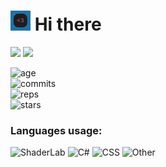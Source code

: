 # <img src="https://github.com/REgorion/REgorion/blob/main/utlogo.gif" width="32px"> Hi there 
<img src="https://visitor-badge.glitch.me/badge?page_id=REgorion.visitor-badge&color=5194f0" /> <img src="https://img.shields.io/github/followers/REgorion?style=social" />

![age](https://img.shields.io/static/v1?style=for-the-badge&label=Account%20age%3A&color=555&labelColor=%23ffd33d&message=4%20years)<br/>
![commits](https://img.shields.io/static/v1?style=for-the-badge&label=Сommits%3A&color=555&labelColor=%230366d6&message=182)<br/>
![reps](https://img.shields.io/static/v1?style=for-the-badge&label=Repos%3A&color=555&labelColor=%236a737d&message=10)<br/>
![stars](https://img.shields.io/static/v1?style=for-the-badge&label=Stars%3A&color=555&labelColor=%23fff5b1&message=1%20recived)<br/>


### Languages usage:
![ShaderLab](https://img.shields.io/static/v1?style=flat&label=ShaderLab&color=555&labelColor=%23222c37&message=29.7%25)
![C#](https://img.shields.io/static/v1?style=flat&label=C%23&color=555&labelColor=%23178600&message=26.5%25)
![CSS](https://img.shields.io/static/v1?style=flat&label=CSS&color=555&labelColor=%23563d7c&message=24.5%25)
![Other](https://img.shields.io/static/v1?style=flat&label=Other&color=555&labelColor=%23ededed&message=19.1%25)
